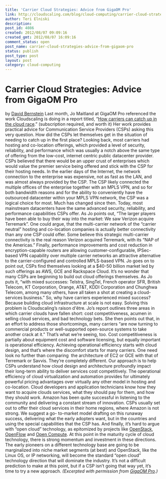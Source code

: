 ```yaml
---
title: 'Carrier Cloud Strategies: Advice from GigaOM Pro'
link: http://cloudscaling.com/blog/cloud-computing/carrier-cloud-strategies-advice-from-gigaom-pro/
author: Teri Elniski
description: 
post_id: 4086
created: 2012/08/07 09:09:16
created_gmt: 2012/08/07 16:09:16
comment_status: open
post_name: carrier-cloud-strategies-advice-from-gigaom-pro
status: publish
post_type: post
layout: post
category: cloud-computing
---
```


<!--How can communication service providers catch up in the cloud race? GigaOM's Jo Maitland offers a roadmap. -->

# Carrier Cloud Strategies: Advice from GigaOM Pro

by [David Bernstein](http://www.linkedin.com/in/davidrbernstein) Last month, Jo Maitland at GigaOM Pro referenced the work Cloudscaling is doing in a report titled, “[How carriers can catch up in the cloud race](http://pro.gigaom.com/2012/07/how-carriers-can-catch-up-in-the-cloud-race/).” (subscription required, and worth it) Her work provides practical advice for Communication Service Providers (CSPs) asking this very question. How did the CSPs let themselves get in the situation of needing to catch up in the first place? Looking back, most carriers had hosting and co-location offerings, which provided a level of security, reliability, and performance which was usually a notch above the same type of offering from the low-cost, internet centric public datacenter provider. CSPs believed that there would be an upper crust of enterprises which would value the premier service being offered and stick with the CSP for their hosting needs. In the earlier days of the Internet, the network connection to the enterprise was expensive, not as fast as the LAN, and was almost always provided by the CSP. The CSP likely connected the multiple offices of the enterprise together with an MPLS VPN, and so for both bandwidth reasons and for the ability to conveniently have the outsourced datacenter within your MPLS VPN network, the CSP was a logical choice for most. Much has changed since then. Today, most mainstream datacenters have the same advanced security, reliability, and performance capabilities CSPs offer. As Jo points out, “The larger players have been able to buy their way into the market: We saw Verizon acquire Terremark”. One could argue, that the multi-carrier network of the “carrier neutral” hosting and co-location companies is actually better connectivity than any one CSP could offer. Some believe this strategic multi-carrier connectivity is the real reason Verizon acquired Terremark, with its “NAP of the Americas.” Finally, performance improvements and cost reduction in encryption-capable routers are allowing customer-configurable, IPSec-based VPN capability over multiple carrier networks an attractive alternative to the carrier-configured and controlled MPLS-based VPN. Jo goes on to point out, CSPs find themselves looking at a $40-50 billion market led by such offerings as AWS, GCE and Rackspace Cloud. It’s no wonder that many CSPs are beginning to build out cloud offerings themselves. As Jo puts it, “with mixed successes: Telstra, SingTel, French operator SFR, British Telecom, KT Corporation, Orange, AT&T, KDDI Corporation and Chunghwa Telecom, among many others, have all taken a shot at creating a cloud-services business.” So, why have carriers experienced mixed success? Because building cloud infrastructure at scale is not easy. Solving this problem is Cloudscaling’s raison d'être. Jo’s report outlines three areas in which carrier clouds have fallen short: cost competitiveness, acumen in selling cloud services, and bad technology bets. She then points out that, in an effort to address those shortcomings, many carriers “are now turning to commercial products or well-supported open-source systems to take another crack at it.” That’s what we’re seeing, too. Cost competitiveness is partially about equipment cost and software licensing, but equally important is operational efficiency. Achieving operational efficiency starts with cloud design, and that’s where the discomfort starts for many carriers. One need look no further than comparing  the architecture of EC2 or GCE with that of Terremark or Savvis. They’re completely different. Our approach is to help CSPs understand how cloud design and architecture profoundly impact their long-term ability to deliver services cost competitively. The operational efficiency of cloud virtualization and automation provides for ultimately powerful pricing advantages over virtually any other model in hosting and co-location. Cloud developers and application technicians know how they want to acquire clouds services, what they should pay for them, and how they should work. Amazon has been quite successful in listening to the community and delivering a constant stream of innovation. CSPs usually set out to offer their cloud services in their home regions, where Amazon is not strong. We suggest a go- to-market model drafting on this runaway success, delivering what the early adopters want, but in the countries and using the special capabilities that the CSP has. And finally, it’s hard to argue with “open cloud” technology, as epitomized by projects like [OpenStack](http://www.openstack.org/), [OpenFlow](http://www.openflow.org/) and [Open Compute](http://opencompute.org/). At this point in the maturity cycle of cloud technology, there is strong momentum and investment in these directions. The early pioneers on a different technology base are going to be marginalized into niche market segments (at best) and OpenStack, like the Linux OS, or IP networking, will become the standard “open cloud” technology direction that will dominate the industry. It’s not a difficult prediction to make at this point, but if a CSP isn’t going that way yet, it’s time to try a new approach. _(Excerpted with permission from [GigaOM Pro](http://pro.gigaom.com/).)_